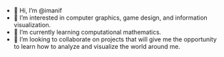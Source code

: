- 👋 Hi, I’m @imanif
- 👀 I’m interested in computer graphics, game design, and information visualization.
- 🌱 I’m currently learning computational mathematics.
- 💞️ I’m looking to collaborate on projects that will give me the opportunity to learn how to analyze and visualize the world around me.

<!---
imanif/imanif is a ✨ special ✨ repository because its `README.md` (this file) appears on your GitHub profile.
You can click the Preview link to take a look at your changes.
--->

